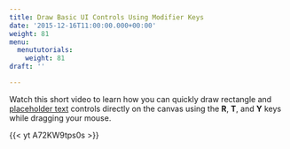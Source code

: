 ```yaml
---
title: Draw Basic UI Controls Using Modifier Keys
date: '2015-12-16T11:00:00.000+00:00'
weight: 81
menu:
  menututorials:
    weight: 81
draft: ''

---
```


Watch this short video to learn how you can quickly draw rectangle and [placeholder text](//docs.balsamiq.com/desktop/text/#placeholder-text) controls directly on the canvas using the **R**, **T**, and **Y** keys while dragging your mouse. 

{{< yt A72KW9tps0s >}}